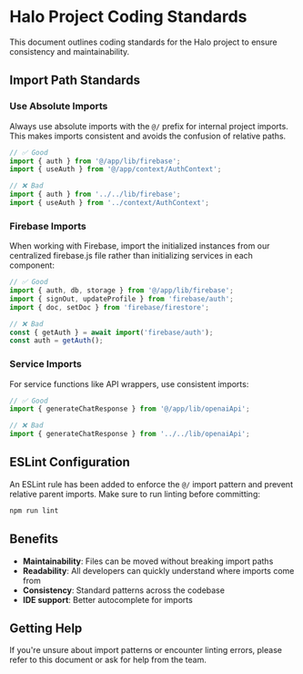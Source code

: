 # Halo Project Coding Standards

This document outlines coding standards for the Halo project to ensure consistency and maintainability.

## Import Path Standards

### Use Absolute Imports

Always use absolute imports with the `@/` prefix for internal project imports. This makes imports consistent and avoids the confusion of relative paths.

```javascript
// ✅ Good
import { auth } from '@/app/lib/firebase';
import { useAuth } from '@/app/context/AuthContext';

// ❌ Bad
import { auth } from '../../lib/firebase';
import { useAuth } from '../context/AuthContext';
```

### Firebase Imports

When working with Firebase, import the initialized instances from our centralized firebase.js file rather than initializing services in each component:

```javascript
// ✅ Good
import { auth, db, storage } from '@/app/lib/firebase';
import { signOut, updateProfile } from 'firebase/auth';
import { doc, setDoc } from 'firebase/firestore';

// ❌ Bad
const { getAuth } = await import('firebase/auth');
const auth = getAuth();
```

### Service Imports

For service functions like API wrappers, use consistent imports:

```javascript
// ✅ Good
import { generateChatResponse } from '@/app/lib/openaiApi';

// ❌ Bad
import { generateChatResponse } from '../../lib/openaiApi';
```

## ESLint Configuration

An ESLint rule has been added to enforce the `@/` import pattern and prevent relative parent imports. Make sure to run linting before committing:

```bash
npm run lint
```

## Benefits

- **Maintainability**: Files can be moved without breaking import paths
- **Readability**: All developers can quickly understand where imports come from
- **Consistency**: Standard patterns across the codebase
- **IDE support**: Better autocomplete for imports

## Getting Help

If you're unsure about import patterns or encounter linting errors, please refer to this document or ask for help from the team.
